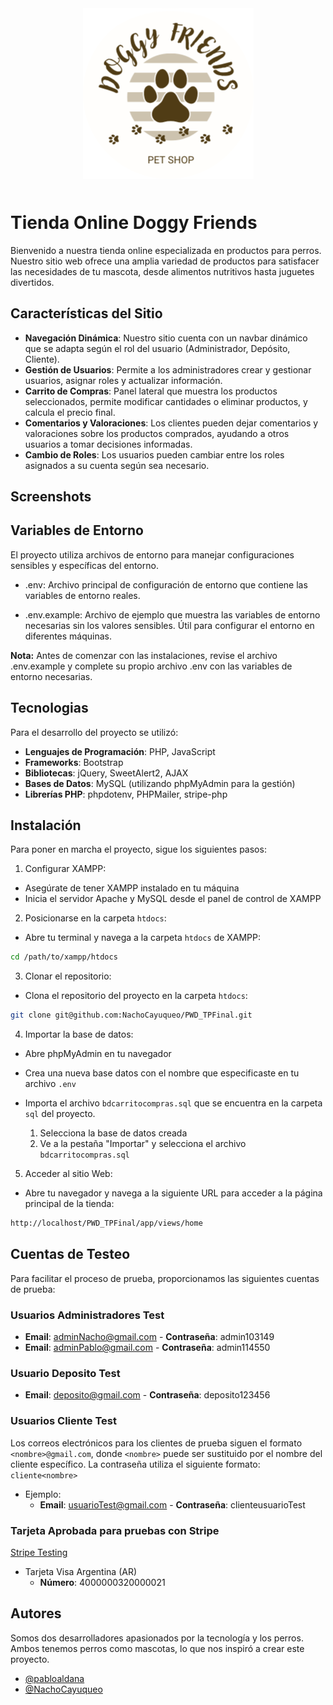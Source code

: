 <div style="text-align: center; margin-bottom:50px">
  <img src="assets/logos/logo_pet_shop.png" alt="Logo_Doggy_Friends">
</div>

# Tienda Online Doggy Friends

Bienvenido a nuestra tienda online especializada en productos para perros. Nuestro sitio web ofrece una amplia variedad de productos para satisfacer las necesidades de tu mascota, desde alimentos nutritivos hasta juguetes divertidos.

## Características del Sitio

- **Navegación Dinámica**: Nuestro sitio cuenta con un navbar dinámico que se adapta según el rol del usuario (Administrador, Depósito, Cliente).
- **Gestión de Usuarios**: Permite a los administradores crear y gestionar usuarios, asignar roles y actualizar información.
- **Carrito de Compras**: Panel lateral que muestra los productos seleccionados, permite modificar cantidades o eliminar productos, y calcula el precio final.
- **Comentarios y Valoraciones**: Los clientes pueden dejar comentarios y valoraciones sobre los productos comprados, ayudando a otros usuarios a tomar decisiones informadas.
- **Cambio de Roles**: Los usuarios pueden cambiar entre los roles asignados a su cuenta según sea necesario.

## Screenshots

## Variables de Entorno

El proyecto utiliza archivos de entorno para manejar configuraciones sensibles y específicas del entorno.

- .env: Archivo principal de configuración de entorno que contiene las variables de entorno reales.

- .env.example: Archivo de ejemplo que muestra las variables de entorno necesarias sin los valores sensibles. Útil para configurar el entorno en diferentes máquinas.

**Nota:** Antes de comenzar con las instalaciones, revise el archivo .env.example y complete su propio archivo .env con las variables de entorno necesarias.

## Tecnologias

Para el desarrollo del proyecto se utilizó:

- **Lenguajes de Programación**: PHP, JavaScript
- **Frameworks**: Bootstrap
- **Bibliotecas**: jQuery, SweetAlert2, AJAX
- **Bases de Datos**: MySQL (utilizando phpMyAdmin para la gestión)
- **Librerías PHP**: phpdotenv, PHPMailer, stripe-php

## Instalación

Para poner en marcha el proyecto, sigue los siguientes pasos:

1. Configurar XAMPP:

- Asegúrate de tener XAMPP instalado en tu máquina
- Inicia el servidor Apache y MySQL desde el panel de control de XAMPP

2. Posicionarse en la carpeta `htdocs`:

- Abre tu terminal y navega a la carpeta `htdocs` de XAMPP:

```bash
cd /path/to/xampp/htdocs
```

3. Clonar el repositorio:

- Clona el repositorio del proyecto en la carpeta `htdocs`:

```bash
git clone git@github.com:NachoCayuqueo/PWD_TPFinal.git
```

4. Importar la base de datos:

- Abre phpMyAdmin en tu navegador
- Crea una nueva base datos con el nombre que especificaste en tu archivo `.env`
- Importa el archivo `bdcarritocompras.sql` que se encuentra en la carpeta `sql` del proyecto.

  1. Selecciona la base de datos creada
  2. Ve a la pestaña "Importar" y selecciona el archivo `bdcarritocompras.sql`

5. Acceder al sitio Web:

- Abre tu navegador y navega a la siguiente URL para acceder a la página principal de la tienda:

```bash
http://localhost/PWD_TPFinal/app/views/home
```

## Cuentas de Testeo

Para facilitar el proceso de prueba, proporcionamos las siguientes cuentas de prueba:

### Usuarios Administradores Test

- **Email**: adminNacho@gmail.com - **Contraseña**: admin103149
- **Email**: adminPablo@gmail.com - **Contraseña**: admin114550

### Usuario Deposito Test

- **Email**: deposito@gmail.com - **Contraseña**: deposito123456

### Usuarios Cliente Test

Los correos electrónicos para los clientes de prueba siguen el formato `<nombre>@gmail.com`, donde `<nombre>` puede ser sustituido por el nombre del cliente específico.
La contraseña utiliza el siguiente formato: `cliente<nombre>`

- Ejemplo:
  - **Email**: usuarioTest@gmail.com - **Contraseña**: clienteusuarioTest

### Tarjeta Aprobada para pruebas con Stripe

[Stripe Testing](https://docs.stripe.com/testing?locale=es-419)

- Tarjeta Visa Argentina (AR)
  - **Número**: 4000000320000021

## Autores

Somos dos desarrolladores apasionados por la tecnología y los perros. Ambos tenemos perros como mascotas, lo que nos inspiró a crear este proyecto.

- [@pabloaldana](https://github.com/pabloaldana)
- [@NachoCayuqueo](https://github.com/NachoCayuqueo)
